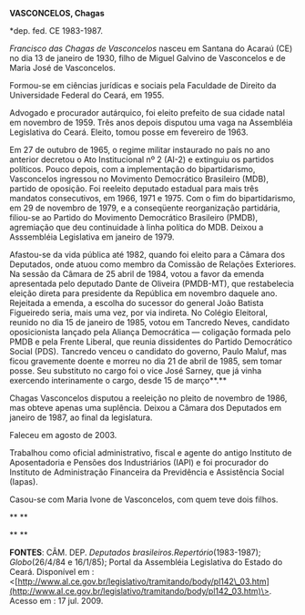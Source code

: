 **VASCONCELOS, Chagas**

\*dep. fed. CE 1983-1987.

*Francisco das Chagas de Vasconcelos* nasceu em Santana do Acaraú (CE)
no dia 13 de janeiro de 1930, filho de Miguel Galvino de Vasconcelos e
de Maria José de Vasconcelos.

Formou-se em ciências jurídicas e sociais pela Faculdade de Direito da
Universidade Federal do Ceará, em 1955.

Advogado e procurador autárquico, foi eleito prefeito de sua cidade
natal em novembro de 1959. Três anos depois disputou uma vaga na
Assembléia Legislativa do Ceará. Eleito, tomou posse em fevereiro de
1963.

Em 27 de outubro de 1965, o regime militar instaurado no país no ano
anterior decretou o Ato Institucional nº 2 (AI-2) e extinguiu os
partidos políticos. Pouco depois, com a implementação do bipartidarismo,
Vasconcelos ingressou no Movimento Democrático Brasileiro (MDB), partido
de oposição. Foi reeleito deputado estadual para mais três mandatos
consecutivos, em 1966, 1971 e 1975. Com o fim do bipartidarismo, em 29
de novembro de 1979, e a conseqüente reorganização partidária, filiou-se
ao Partido do Movimento Democrático Brasileiro (PMDB), agremiação que
deu continuidade à linha política do MDB. Deixou a Asssembléia
Legislativa em janeiro de 1979.

Afastou-se da vida pública até 1982, quando foi eleito para a Câmara dos
Deputados, onde atuou como membro da Comissão de Relações Exteriores. Na
sessão da Câmara de 25 abril de 1984, votou a favor da emenda
apresentada pelo deputado Dante de Oliveira (PMDB-MT), que restabelecia
eleição direta para presidente da República em novembro daquele ano.
Rejeitada a emenda, a escolha do sucessor do general João Batista
Figueiredo seria, mais uma vez, por via indireta. No Colégio Eleitoral,
reunido no dia 15 de janeiro de 1985, votou em Tancredo Neves, candidato
oposicionista lançado pela Aliança Democrática — coligação formada pelo
PMDB e pela Frente Liberal, que reunia dissidentes do Partido
Democrático Social (PDS). Tancredo venceu o candidato do governo, Paulo
Maluf, mas ficou gravemente doente e morreu no dia 21 de abril de 1985,
sem tomar posse. Seu substituto no cargo foi o vice José Sarney, que já
vinha exercendo interinamente o cargo, desde 15 de março**.**

Chagas Vasconcelos disputou a reeleição no pleito de novembro de 1986,
mas obteve apenas uma suplência. Deixou a Câmara dos Deputados em
janeiro de 1987, ao final da legislatura.

Faleceu em agosto de 2003.

Trabalhou como oficial administrativo, fiscal e agente do antigo
Instituto de Aposentadoria e Pensões dos Industriários (IAPI) e foi
procurador do Instituto de Administração Financeira da Previdência e
Assistência Social (Iapas).

Casou-se com Maria Ivone de Vasconcelos, com quem teve dois filhos.

** **

** **

**FONTES**: CÂM. DEP. *Deputados brasileiros.*Repertório**(1983-1987);
*Globo*(26/4/84 e 16/1/85); Portal da Assembléia Legislativa do Estado
do Ceará. Disponível em :
\<[http://www.al.ce.gov.br/legislativo/tramitando/body/pl142\_03.htm](http://www.al.ce.gov.br/legislativo/tramitando/body/pl142_03.htm)\>.
Acesso em : 17 jul. 2009.

 
